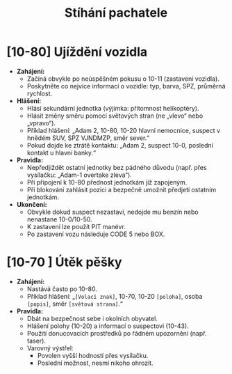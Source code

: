 ﻿---
title: Stíhání pachatele
description: Návod pro stíhání pachatele při ujíždění (10-80) nebo pěšky (10-70)
---

<script setup>
    document.title = "LEA | " + __pageData.title

    const ogTitle = document.createElement("meta");
    ogTitle.setAttribute("property", "og:title");
    ogTitle.setAttribute("content", "LEA Příručka | " + __pageData.title);
    document.head.appendChild(ogTitle);
</script>

# [10-80] Ujíždění vozidla

- **Zahájení:**
  - Začíná obvykle po neúspěšném pokusu o 10-11 (zastavení vozidla).
  - Poskytněte co nejvíce informací o vozidle: typ, barva, SPZ, průměrná rychlost.
- **Hlášení:**
  - Hlásí sekundární jednotka (výjimka: přítomnost helikoptéry).
  - Hlásit změny směru pomocí světových stran (ne „vlevo“ nebo „vpravo“).
  - Příklad hlášení: „Adam 2, 10-80, 10-20 hlavní nemocnice, suspect v hnědém SUV, SPZ VJNDMZP, směr sever.“
  - Pokud dojde ke ztrátě kontaktu: „Adam 2, suspect 10-0, poslední kontakt u hlavní banky.“
- **Pravidla:**
  - Nepředjíždět ostatní jednotky bez pádného důvodu (např. přes vysílačku: „Adam-1 overtake zleva“).
  - Při připojení k 10-80 přednost jednotkám již zapojeným.
  - Při blokování zahlásit pozici a bezpečně umožnit předjetí ostatním jednotkám.
- **Ukončení:**
  - Obvykle dokud suspect nezastaví, nedojde mu benzín nebo nenastane 10-0/10-50.
  - K zastavení lze použít PIT manévr.
  - Po zastavení vozu následuje CODE 5 nebo BOX.

# [10-70 ] Útěk pěšky

- **Zahájení:**
  - Nastává často po 10-80.
  - Příklad hlášení: „`[Volací znak]`, 10-70, 10-20 `[poloha]`, osoba `[popis]`, směr `[světová strana]`.“
- **Pravidla:**
  - Dbát na bezpečnost sebe i okolních obyvatel.
  - Hlášení polohy (10-20) a informací o suspectovi (10-43).
  - Použití donucovacích prostředků po řádném upozornění (např. taser).
  - Varovný výstřel:
    - Povolen vyšší hodností přes vysílačku.
    - Poslední možnost, nesmí nikoho ohrozit.
